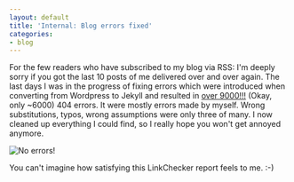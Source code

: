 ```yaml
---
layout: default
title: 'Internal: Blog errors fixed'
categories:
- blog
---
```


For the few readers who have subscribed to my blog via RSS: I'm deeply sorry if you got the last 10 posts of me delivered over and over again. The last days I was in the progress of fixing errors which were introduced when converting from Wordpress to Jekyll and resulted in [over 9000!!!](https://www.youtube.com/watch?v=A0dx1LfDFaE) (Okay, only ~6000) 404 errors. It were mostly errors made by myself. Wrong substitutions, typos, wrong assumptions were only three of many. I now cleaned up everything I could find, so I really hope you won't get annoyed anymore.

![No errors!]({{site.url}}/assets/2015-12-03-linkchecker-adminswerk-no-errors.png)

You can't imagine how satisfying this LinkChecker report feels to me. :-)
